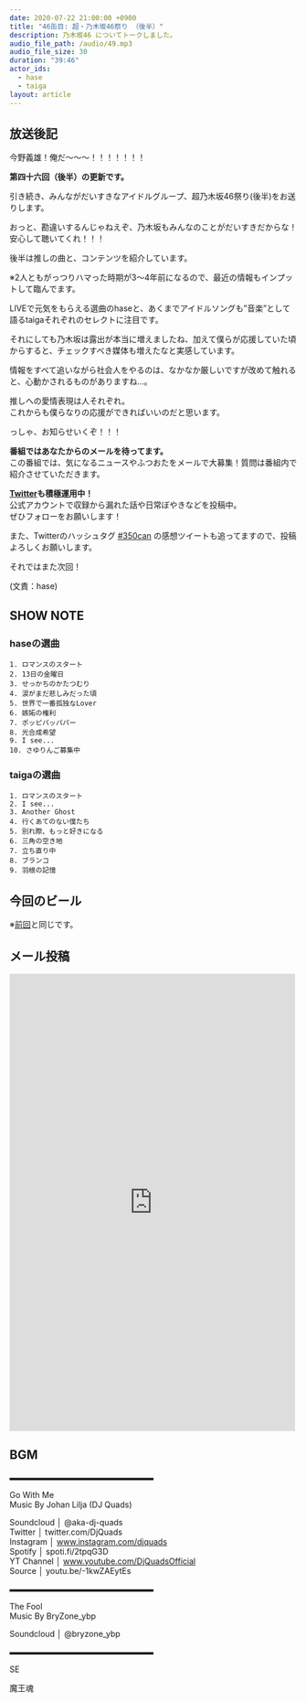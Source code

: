 ```yaml
---
date: 2020-07-22 21:00:00 +0900 
title: "46缶目: 超・乃木坂46祭り （後半）"
description: 乃木坂46 についてトークしました。
audio_file_path: /audio/49.mp3
audio_file_size: 30
duration: "39:46"
actor_ids:
  - hase
  - taiga
layout: article
---
```


## 放送後記

今野義雄！俺だ〜〜〜！！！！！！！

__第四十六回（後半）の更新です。__

引き続き、みんながだいすきなアイドルグループ、超乃木坂46祭り(後半)をお送りします。  

おっと、勘違いするんじゃねえぞ、乃木坂もみんなのことがだいすきだからな！  
安心して聴いてくれ！！！

後半は推しの曲と、コンテンツを紹介しています。

※2人ともがっつりハマった時期が3〜4年前になるので、最近の情報もインプットして臨んでます。

LIVEで元気をもらえる選曲のhaseと、あくまでアイドルソングも”音楽”として語るtaigaそれぞれのセレクトに注目です。

それにしても乃木坂は露出が本当に増えましたね、加えて僕らが応援していた頃からすると、チェックすべき媒体も増えたなと実感しています。

情報をすべて追いながら社会人をやるのは、なかなか厳しいですが改めて触れると、心動かされるものがありますね…。

推しへの愛情表現は人それぞれ。  
これからも僕らなりの応援ができればいいのだと思います。  

っしゃ、お知らせいくぞ！！！  

__番組ではあなたからのメールを待ってます。__    
この番組では、気になるニュースやふつおたをメールで大募集！質問は番組内で紹介させていただきます。  

__[Twitter](https://twitter.com/am350can)も積極運用中！__  
公式アカウントで収録から漏れた話や日常ぼやきなどを投稿中。  
ぜひフォローをお願いします！  

また、Twitterのハッシュタグ [#350can](https://twitter.com/search?q=%23350can&src=hashtag_click) の感想ツイートも追ってますので、投稿よろしくお願いします。

それではまた次回！

(文責：hase)

## SHOW NOTE

### haseの選曲
```
1. ロマンスのスタート
2. 13日の金曜日
3. せっかちのかたつむり
4. 涙がまだ悲しみだった頃
5. 世界で一番孤独なLover
6. 嫉妬の権利
7. ポッピパッパパー
8. 光合成希望
9. I see...
10. さゆりんご募集中
```

### taigaの選曲
```
1. ロマンスのスタート
2. I see...
3. Another Ghost
4. 行くあてのない僕たち
5. 別れ際、もっと好きになる
6. 三角の空き地
7. 立ち直り中
8. ブランコ
9. 羽根の記憶
```

## 今回のビール

※[前回](http://350can.beer/episode/48)と同じです。

## メール投稿
<div class="iframe-wrapper">
<iframe src="https://docs.google.com/forms/d/e/1FAIpQLSfTZ99ZtY5BJtHk38i7c_p3AdF-uIGnOOsc6W05wV6L0MTAQg/viewform?embedded=true" width="500" height="800" frameborder="0" marginheight="0" marginwidth="0">読み込んでいます…</iframe>
</div>

## BGM
▬▬▬▬▬▬▬▬▬▬▬▬▬▬▬▬▬▬  

Go With Me  
Music By Johan Lilja (DJ Quads)  

Soundcloud │ @aka-dj-quads  
Twitter │ twitter.com/DjQuads  
Instagram │ www.instagram.com/djquads  
Spotify │ spoti.fi/2tpqG3D  
YT Channel │ www.youtube.com/DjQuadsOfficial  
Source │ youtu.be/-1kwZAEytEs  

▬▬▬▬▬▬▬▬▬▬▬▬▬▬▬▬▬▬  

The Fool  
Music By BryZone_ybp  

Soundcloud │ @bryzone_ybp  

▬▬▬▬▬▬▬▬▬▬▬▬▬▬▬▬▬▬  

SE

魔王魂

